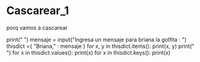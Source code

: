 # Cascarear_1
porq vamos a cascarear

print(" ")
mensaje = input("Ingresa un mensaje para briana la golfita : ")
thisdict ={
    "Briana," : mensaje
}
for x, y in thisdict.items():
    print(x, y)
print(" ")
for x in thisdict.values():
    print(x)
for x in thisdict.keys():
    print(x)

